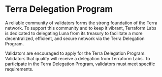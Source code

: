 # Terra Delegation Program

A reliable community of validators forms the strong foundation of the Terra network. To support this community and to keep it vibrant, Terraform Labs is dedicated to delegating Luna from its treasury to facilitate a more decentralized, efficient, and secure network via the Terra Delegation Program.

Validators are encouraged to apply for the Terra Delegation Program. Validators that qualify will receive a delegation from Terraform Labs. To participate in the Terra Delegation Program, validators must meet specific requirements.
